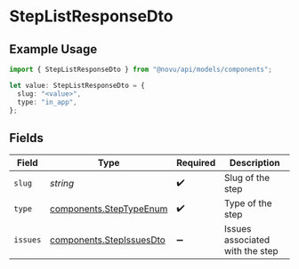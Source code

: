 # StepListResponseDto

## Example Usage

```typescript
import { StepListResponseDto } from "@novu/api/models/components";

let value: StepListResponseDto = {
  slug: "<value>",
  type: "in_app",
};
```

## Fields

| Field                                                                | Type                                                                 | Required                                                             | Description                                                          |
| -------------------------------------------------------------------- | -------------------------------------------------------------------- | -------------------------------------------------------------------- | -------------------------------------------------------------------- |
| `slug`                                                               | *string*                                                             | :heavy_check_mark:                                                   | Slug of the step                                                     |
| `type`                                                               | [components.StepTypeEnum](../../models/components/steptypeenum.md)   | :heavy_check_mark:                                                   | Type of the step                                                     |
| `issues`                                                             | [components.StepIssuesDto](../../models/components/stepissuesdto.md) | :heavy_minus_sign:                                                   | Issues associated with the step                                      |